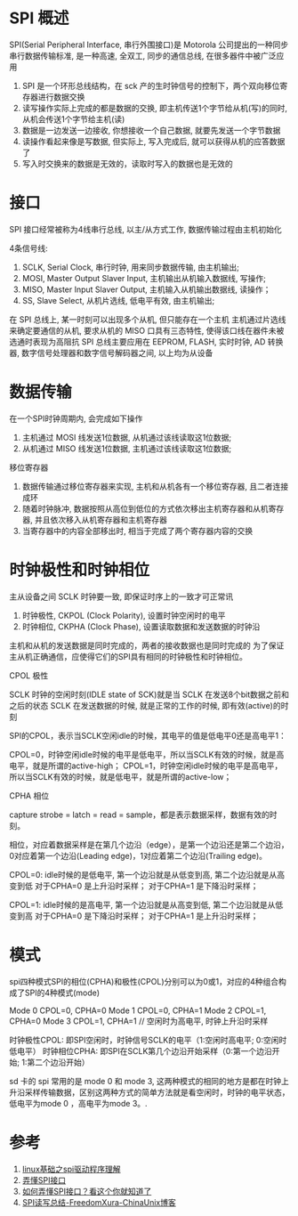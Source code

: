 # SPI 概述

SPI(Serial Peripheral Interface, 串行外围接口)是 Motorola 公司提出的一种同步串行数据传输标准, 是一种高速, 全双工, 同步的通信总线, 在很多器件中被广泛应用

1. SPI 是一个环形总线结构，在 sck 产的生时钟信号的控制下，两个双向移位寄存器进行数据交换
2. 读写操作实际上完成的都是数据的交换, 即主机传送1个字节给从机(写)的同时, 从机会传送1个字节给主机(读)
3. 数据是一边发送一边接收, 你想接收一个自己数据, 就要先发送一个字节数据
4. 读操作看起来像是写数据, 但实际上, 写入完成后, 就可以获得从机的应答数据了
5. 写入时交换来的数据是无效的，读取时写入的数据也是无效的

# 接口

SPI 接口经常被称为4线串行总线, 以主/从方式工作, 数据传输过程由主机初始化

4条信号线:

1. SCLK, Serial Clock, 串行时钟, 用来同步数据传输, 由主机输出;
2. MOSI, Master Output Slaver Input, 主机输出从机输入数据线, 写操作;
3. MISO, Master Input Slaver Output, 主机输入从机输出数据线, 读操作；
4. SS, Slave Select, 从机片选线, 低电平有效, 由主机输出;

在 SPI 总线上, 某一时刻可以出现多个从机, 但只能存在一个主机
主机通过片选线来确定要通信的从机, 要求从机的 MISO 口具有三态特性, 使得该口线在器件未被选通时表现为高阻抗
SPI 总线主要应用在 EEPROM, FLASH, 实时时钟, AD 转换器, 数字信号处理器和数字信号解码器之间, 以上均为从设备

# 数据传输

在一个SPI时钟周期内, 会完成如下操作

1. 主机通过 MOSI 线发送1位数据, 从机通过该线读取这1位数据;
2. 从机通过 MISO 线发送1位数据, 主机通过该线读取这1位数据;

移位寄存器

1. 数据传输通过移位寄存器来实现, 主机和从机各有一个移位寄存器, 且二者连接成环
2. 随着时钟脉冲, 数据按照从高位到低位的方式依次移出主机寄存器和从机寄存器, 并且依次移入从机寄存器和主机寄存器
3. 当寄存器中的内容全部移出时, 相当于完成了两个寄存器内容的交换

# 时钟极性和时钟相位

主从设备之间 SCLK 时钟要一致, 即保证时序上的一致才可正常讯

1. 时钟极性, CKPOL (Clock Polarity), 设置时钟空闲时的电平
2. 时钟相位, CKPHA (Clock Phase), 设置读取数据和发送数据的时钟沿

主机和从机的发送数据是同时完成的，两者的接收数据也是同时完成的
为了保证主从机正确通信，应使得它们的SPI具有相同的时钟极性和时钟相位。

CPOL 极性

SCLK 时钟的空闲时刻(IDLE state of SCK)就是当 SCLK 在发送8个bit数据之前和之后的状态
SCLK 在发送数据的时候, 就是正常的工作的时候, 即有效(active)的时刻

SPI的CPOL，表示当SCLK空闲idle的时候，其电平的值是低电平0还是高电平1：

CPOL=0，时钟空闲idle时候的电平是低电平，所以当SCLK有效的时候，就是高电平，就是所谓的active-high；
CPOL=1，时钟空闲idle时候的电平是高电平，所以当SCLK有效的时候，就是低电平，就是所谓的active-low；

CPHA 相位

capture strobe = latch = read = sample，都是表示数据采样，数据有效的时刻。

相位，对应着数据采样是在第几个边沿（edge），是第一个边沿还是第二个边沿，0对应着第一个边沿(Leading edge)，1对应着第二个边沿(Trailing edge)。

CPOL=0: idle时候的是低电平, 第一个边沿就是从低变到高, 第二个边沿就是从高变到低
对于CPHA=0 是上升沿时采样；
对于CPHA=1 是下降沿时采样；

CPOL=1: idle时候的是高电平, 第一个边沿就是从高变到低, 第二个边沿就是从低变到高
对于CPHA=0 是下降沿时采样；
对于CPHA=1 是上升沿时采样；

# 模式

spi四种模式SPI的相位(CPHA)和极性(CPOL)分别可以为0或1，对应的4种组合构成了SPI的4种模式(mode)

Mode 0 CPOL=0, CPHA=0
Mode 1 CPOL=0, CPHA=1
Mode 2 CPOL=1, CPHA=0
Mode 3 CPOL=1, CPHA=1	// 空闲时为高电平, 时钟上升沿时采样

时钟极性CPOL: 即SPI空闲时，时钟信号SCLK的电平（1:空闲时高电平; 0:空闲时低电平）
时钟相位CPHA: 即SPI在SCLK第几个边沿开始采样（0:第一个边沿开始; 1:第二个边沿开始）

sd 卡的 spi 常用的是 mode 0 和 mode 3, 这两种模式的相同的地方是都在时钟上升沿采样传输数据，区别这两种方式的简单方法就是看空闲时，时钟的电平状态，低电平为mode 0 ，高电平为mode 3。.

# 参考

1. [linux基础之spi驱动程序理解](http://blog.csdn.net/xqmoo8/article/details/8043474)
2. [弄懂SPI接口](http://blog.csdn.net/bytxl/article/details/50324427)
3. [如何弄懂SPI接口？看这个你就知道了](http://www.360doc.com/content/15/1203/07/908538_517544358.shtml)
4. [SPI读写总结-FreedomXura-ChinaUnix博客](http://blog.chinaunix.net/uid-20788517-id-3031990.html)
